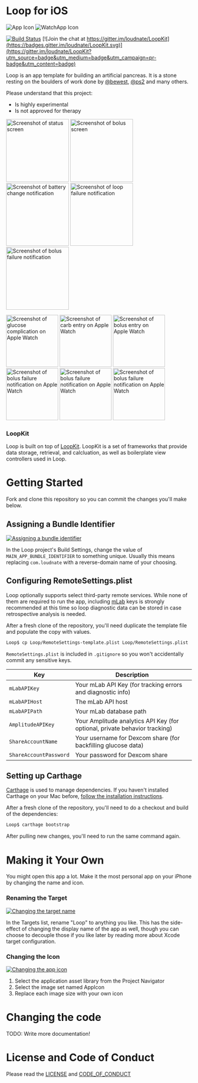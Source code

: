 # Loop for iOS

![App Icon](https://raw.githubusercontent.com/loudnate/Loop/dev/Loop/Assets.xcassets/AppIcon.appiconset/40%402x.png) ![WatchApp Icon](https://raw.githubusercontent.com/loudnate/Loop/dev/WatchApp/Assets.xcassets/AppIcon.appiconset/watch-40%402x.png)

[![Build Status](https://travis-ci.org/loudnate/Loop.svg?branch=master)](https://travis-ci.org/loudnate/Loop)
[![Join the chat at https://gitter.im/loudnate/LoopKit](https://badges.gitter.im/loudnate/LoopKit.svg)](https://gitter.im/loudnate/LoopKit?utm_source=badge&utm_medium=badge&utm_campaign=pr-badge&utm_content=badge)

Loop is an app template for building an artificial pancreas. It is a stone resting on the boulders of work done by [@bewest](https://github.com/bewest/decoding-carelink), [@ps2](https://github.com/ps2/rileylink) and many others.

Please understand that this project:
- Is highly experimental
- Is not approved for therapy

<a href="https://raw.githubusercontent.com/loudnate/Loop/dev/Documentation/Screenshots/Phone%20Graphs.png"><img src="https://raw.githubusercontent.com/loudnate/Loop/dev/Documentation/Screenshots/Phone%20Graphs.png" alt="Screenshot of status screen" width="170"></a>
<a href="https://raw.githubusercontent.com/loudnate/Loop/dev/Documentation/Screenshots/Phone%20Bolus.png"><img src="https://raw.githubusercontent.com/loudnate/Loop/dev/Documentation/Screenshots/Phone%20Bolus.png" alt="Screenshot of bolus screen" width="170"></a>
<a href="https://raw.githubusercontent.com/loudnate/Loop/dev/Documentation/Screenshots/Phone%20Notification%20Battery.png"><img src="https://raw.githubusercontent.com/loudnate/Loop/dev/Documentation/Screenshots/Phone%20Notification%20Battery.png" alt="Screenshot of battery change notification" width="170"></a>
<a href="https://raw.githubusercontent.com/loudnate/Loop/dev/Documentation/Screenshots/Phone%20Notification%20Loop%20Failure.png"><img src="https://raw.githubusercontent.com/loudnate/Loop/dev/Documentation/Screenshots/Phone%20Notification%20Loop%20Failure.png" alt="Screenshot of loop failure notification" width="170"></a>
<a href="https://raw.githubusercontent.com/loudnate/Loop/dev/Documentation/Screenshots/Phone%20Notification%20Bolus%20Failure.png"><img src="https://raw.githubusercontent.com/loudnate/Loop/dev/Documentation/Screenshots/Phone%20Notification%20Bolus%20Failure.png" alt="Screenshot of bolus failure notification" width="170"></a>

<a href="https://raw.githubusercontent.com/loudnate/Loop/dev/Documentation/Screenshots/Watch%20Complication.png"><img src="https://raw.githubusercontent.com/loudnate/Loop/dev/Documentation/Screenshots/Watch%20Complication.png" alt="Screenshot of glucose complication on Apple Watch" width="141"></a>
<a href="https://raw.githubusercontent.com/loudnate/Loop/dev/Documentation/Screenshots/Watch%20Carb%20Entry.png"><img src="https://raw.githubusercontent.com/loudnate/Loop/dev/Documentation/Screenshots/Watch%20Carb%20Entry.png" alt="Screenshot of carb entry on Apple Watch" width="141"></a>
<a href="https://raw.githubusercontent.com/loudnate/Loop/dev/Documentation/Screenshots/Watch%20Bolus.png"><img src="https://raw.githubusercontent.com/loudnate/Loop/dev/Documentation/Screenshots/Watch%20Bolus.png" alt="Screenshot of bolus entry on Apple Watch" width="141"></a>
<a href="https://raw.githubusercontent.com/loudnate/Loop/dev/Documentation/Screenshots/Watch%20Notification%20Battery.png"><img src="https://raw.githubusercontent.com/loudnate/Loop/dev/Documentation/Screenshots/Watch%20Notification%20Battery.png" alt="Screenshot of bolus failure notification on Apple Watch" width="141"></a>
<a href="https://raw.githubusercontent.com/loudnate/Loop/dev/Documentation/Screenshots/Watch%20Notification%20Reservoir.png"><img src="https://raw.githubusercontent.com/loudnate/Loop/dev/Documentation/Screenshots/Watch%20Notification%20Reservoir.png" alt="Screenshot of bolus failure notification on Apple Watch" width="141"></a>
<a href="https://raw.githubusercontent.com/loudnate/Loop/dev/Documentation/Screenshots/Watch%20Notification%20Bolus%20Failure.png"><img src="https://raw.githubusercontent.com/loudnate/Loop/dev/Documentation/Screenshots/Watch%20Notification%20Bolus%20Failure.png" alt="Screenshot of bolus failure notification on Apple Watch" width="141"></a>

### LoopKit

Loop is built on top of [LoopKit](https://github.com/loudnate/LoopKit). LoopKit is a set of frameworks that provide data storage, retrieval, and calcluation, as well as boilerplate view controllers used in Loop.

# Getting Started

Fork and clone this repository so you can commit the changes you'll make below.

## Assigning a Bundle Identifier

[![Assigning a bundle identifier](https://raw.githubusercontent.com/loudnate/Loop/dev/Documentation/Assigning%20a%20bundle%20identifier.png)](https://raw.githubusercontent.com/loudnate/Loop/dev/Documentation/Assigning%20a%20bundle%20identifier.png)

In the Loop project's Build Settings, change the value of `MAIN_APP_BUNDLE_IDENTIFIER` to something unique. Usually this means replacing `com.loudnate` with a reverse-domain name of your choosing.

## Configuring RemoteSettings.plist

Loop optionally supports select third-party remote services. While none of them are required to run the app, including [mLab](https://mlab.com) keys is strongly recommended at this time so loop diagnostic data can be stored in case retrospective analysis is needed.

After a fresh clone of the repository, you'll need duplicate the template file and populate the copy with values.

```bash
Loop$ cp Loop/RemoteSettings-template.plist Loop/RemoteSettings.plist
```

`RemoteSettings.plist` is included in `.gitignore` so you won't accidentally commit any sensitive keys.

| Key                    | Description
| ---------------------- | -------------
| `mLabAPIKey`           | Your mLab API Key (for tracking errors and diagnostic info)
| `mLabAPIHost`          | The mLab API host
| `mLabAPIPath`          | Your mLab database path
| `AmplitudeAPIKey`      | Your Amplitude analytics API Key (for optional, private behavior tracking)
| `ShareAccountName`     | Your username for Dexcom share (for backfilling glucose data)
| `ShareAccountPassword` | Your password for Dexcom share

## Setting up Carthage

[Carthage](https://github.com/carthage/carthage) is used to manage dependencies. If you haven't installed Carthage on your Mac before, [follow the installation instructions](https://github.com/carthage/carthage#installing-carthage).

After a fresh clone of the repository, you'll need to do a checkout and build of the dependencies:

```bash
Loop$ carthage bootstrap
```

After pulling new changes, you'll need to run the same command again.

# Making it Your Own

You might open this app a lot. Make it the most personal app on your iPhone by changing the name and icon.

### Renaming the Target

[![Changing the target name](https://raw.githubusercontent.com/loudnate/Loop/dev/Documentation/Changing%20the%20target%20name.png)](https://raw.githubusercontent.com/loudnate/Loop/dev/Documentation/Changing%20the%20target%20name.png)

In the Targets list, rename "Loop" to anything you like. This has the side-effect of changing the display name of the app as well, though you can choose to decouple those if you like later by reading more about Xcode target configuration.

### Changing the Icon

[![Changing the app icon](https://raw.githubusercontent.com/loudnate/Loop/dev/Documentation/Changing%20the%20app%20icon.png)](https://raw.githubusercontent.com/loudnate/Loop/dev/Documentation/Changing%20the%20app%20icon.png)

1. Select the application asset library from the Project Navigator
2. Select the image set named AppIcon
3. Replace each image size with your own icon

# Changing the code

TODO: Write more documentation!

# License and Code of Conduct

Please read the [LICENSE](https://github.com/loudnate/naterade-ios/blob/dev/LICENSE) and [CODE_OF_CONDUCT](https://github.com/loudnate/naterade-ios/blob/dev/CODE_OF_CONDUCT.md)
